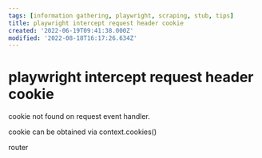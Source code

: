 ```yaml
---
tags: [information gathering, playwright, scraping, stub, tips]
title: playwright intercept request header cookie
created: '2022-06-19T09:41:38.000Z'
modified: '2022-08-18T16:17:26.634Z'
---
```


# playwright intercept request header cookie

cookie not found on request event handler. 

cookie can be obtained via context.cookies()

router
